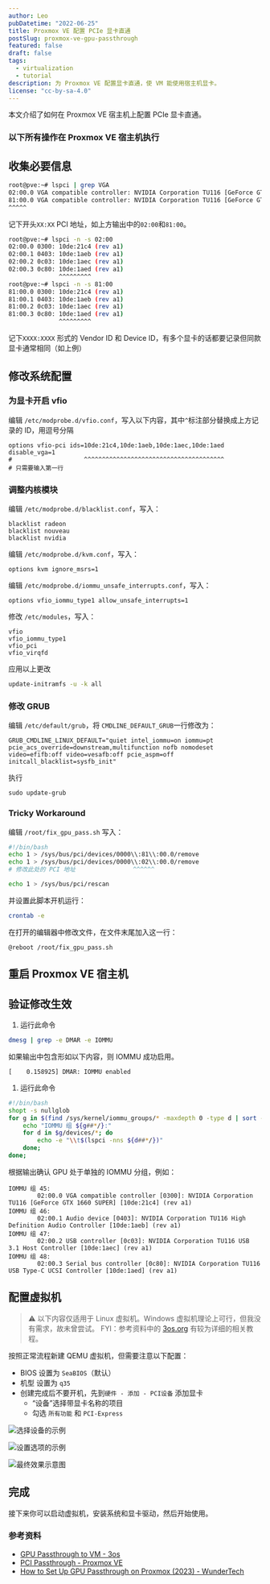 ```yaml
---
author: Leo
pubDatetime: "2022-06-25"
title: Proxmox VE 配置 PCIe 显卡直通
postSlug: proxmox-ve-gpu-passthrough
featured: false
draft: false
tags:
  - virtualization
  - tutorial
description: 为 Proxmox VE 配置显卡直通，使 VM 能使用宿主机显卡。
license: "cc-by-sa-4.0"
---
```


<!-- # Proxmox VE 配置 PCIe 显卡直通 -->

本文介绍了如何在 Proxmox VE 宿主机上配置 PCIe 显卡直通。

### 以下所有操作在 Proxmox VE 宿主机执行

## 收集必要信息

```bash
root@pve:~# lspci | grep VGA
02:00.0 VGA compatible controller: NVIDIA Corporation TU116 [GeForce GTX 1660 SUPER] (rev a1)
81:00.0 VGA compatible controller: NVIDIA Corporation TU116 [GeForce GTX 1660 SUPER] (rev a1)
^^^^^

```

记下开头`XX:XX` PCI 地址，如上方输出中的`02:00`和`81:00`。

```bash
root@pve:~# lspci -n -s 02:00
02:00.0 0300: 10de:21c4 (rev a1)
02:00.1 0403: 10de:1aeb (rev a1)
02:00.2 0c03: 10de:1aec (rev a1)
02:00.3 0c80: 10de:1aed (rev a1)
              ^^^^^^^^^
root@pve:~# lspci -n -s 81:00
81:00.0 0300: 10de:21c4 (rev a1)
81:00.1 0403: 10de:1aeb (rev a1)
81:00.2 0c03: 10de:1aec (rev a1)
81:00.3 0c80: 10de:1aed (rev a1)
              ^^^^^^^^^

```

记下`XXXX:XXXX` 形式的 Vendor ID 和 Device ID，有多个显卡的话都要记录但同款显卡通常相同（如上例）

## 修改系统配置

### 为显卡开启 vfio

编辑 `/etc/modprobe.d/vfio.conf`，写入以下内容，其中`^`标注部分替换成上方记录的 ID，用逗号分隔

```
options vfio-pci ids=10de:21c4,10de:1aeb,10de:1aec,10de:1aed disable_vga=1
#                    ^^^^^^^^^^^^^^^^^^^^^^^^^^^^^^^^^^^^^^^
# 只需要输入第一行

```

### 调整内核模块

编辑 `/etc/modprobe.d/blacklist.conf`，写入：

```
blacklist radeon
blacklist nouveau
blacklist nvidia

```

编辑 `/etc/modprobe.d/kvm.conf`，写入：

```
options kvm ignore_msrs=1

```

编辑 `/etc/modprobe.d/iommu_unsafe_interrupts.conf`，写入：

```
options vfio_iommu_type1 allow_unsafe_interrupts=1

```

修改 `/etc/modules`，写入：

```
vfio
vfio_iommu_type1
vfio_pci
vfio_virqfd

```

应用以上更改

```bash
update-initramfs -u -k all

```

### 修改 GRUB

编辑 `/etc/default/grub`，将 `CMDLINE_DEFAULT_GRUB`一行修改为：

```
GRUB_CMDLINE_LINUX_DEFAULT="quiet intel_iommu=on iommu=pt pcie_acs_override=downstream,multifunction nofb nomodeset video=efifb:off video=vesafb:off pcie_aspm=off initcall_blacklist=sysfb_init"

```

执行

```
sudo update-grub

```

### Tricky Workaround

编辑 `/root/fix_gpu_pass.sh` 写入：

```bash
#!/bin/bash
echo 1 > /sys/bus/pci/devices/0000\\:81\\:00.0/remove
echo 1 > /sys/bus/pci/devices/0000\\:02\\:00.0/remove
# 修改此处的 PCI 地址                ^^^^^^

echo 1 > /sys/bus/pci/rescan

```

并设置此脚本开机运行：

```bash
crontab -e

```

在打开的编辑器中修改文件，在文件末尾加入这一行：

```
@reboot /root/fix_gpu_pass.sh

```

## 重启 Proxmox VE 宿主机

## 验证修改生效

1. 运行此命令

```bash
dmesg | grep -e DMAR -e IOMMU

```

如果输出中包含形如以下内容，则 IOMMU 成功启用。

```
[    0.158925] DMAR: IOMMU enabled

```

1. 运行此命令

```bash
#!/bin/bash
shopt -s nullglob
for g in $(find /sys/kernel/iommu_groups/* -maxdepth 0 -type d | sort -V); do
    echo "IOMMU 组 ${g##*/}:"
    for d in $g/devices/*; do
        echo -e "\\t$(lspci -nns ${d##*/})"
    done;
done;

```

根据输出确认 GPU 处于单独的 IOMMU 分组，例如：

```
IOMMU 组 45:
        02:00.0 VGA compatible controller [0300]: NVIDIA Corporation TU116 [GeForce GTX 1660 SUPER] [10de:21c4] (rev a1)
IOMMU 组 46:
        02:00.1 Audio device [0403]: NVIDIA Corporation TU116 High Definition Audio Controller [10de:1aeb] (rev a1)
IOMMU 组 47:
        02:00.2 USB controller [0c03]: NVIDIA Corporation TU116 USB 3.1 Host Controller [10de:1aec] (rev a1)
IOMMU 组 48:
        02:00.3 Serial bus controller [0c80]: NVIDIA Corporation TU116 USB Type-C UCSI Controller [10de:1aed] (rev a1)

```

<!-- :::info{title="Hooray"}
至此，所有配置均已完成。下面开始配置虚拟机。
::: -->

## 配置虚拟机

> ⚠️ 以下内容仅适用于 Linux 虚拟机。Windows 虚拟机理论上可行，但我没有需求，故未曾尝试。
> FYI：参考资料中的 [3os.org](http://3os.org/) 有较为详细的相关教程。

按照正常流程新建 QEMU 虚拟机，但需要注意以下配置：

- BIOS 设置为 `SeaBIOS`（默认）
- 机型 设置为 `q35`
- 创建完成后不要开机，先到`硬件 - 添加 - PCI设备` 添加显卡
  - “设备”选择带显卡名称的项目
  - 勾选 `所有功能` 和 `PCI-Express`

![选择设备的示例](./select-device.webp)

![设置选项的示例](./configuration.webp)

![最终效果示意图](./result-overview.webp)

## 完成

接下来你可以启动虚拟机，安装系统和显卡驱动，然后开始使用。

### 参考资料

- [GPU Passthrough to VM - 3os](https://3os.org/infrastructure/proxmox/gpu-passthrough/gpu-passthrough-to-vm/)
- [PCI Passthrough - Proxmox VE](https://pve.proxmox.com/wiki/PCI_Passthrough)
- [How to Set Up GPU Passthrough on Proxmox (2023) - WunderTech](https://www.wundertech.net/how-to-set-up-gpu-passthrough-on-proxmox/)
